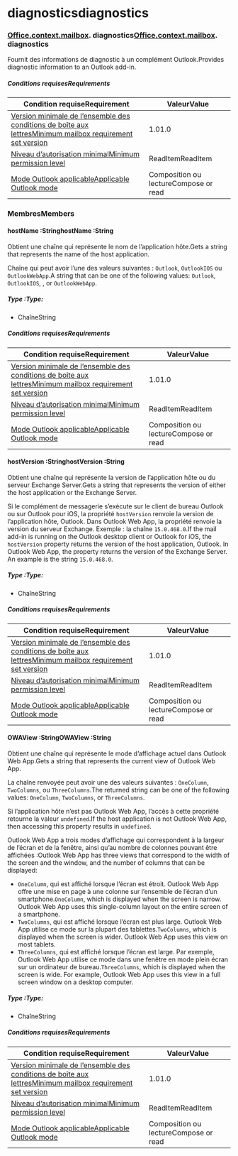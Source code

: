 
# <a name="diagnostics"></a><span data-ttu-id="6b2a8-101">diagnostics</span><span class="sxs-lookup"><span data-stu-id="6b2a8-101">diagnostics</span></span>

### <span data-ttu-id="6b2a8-p101">[Office](Office.md)[.context](Office.context.md)[.mailbox](Office.context.mailbox.md). diagnostics</span><span class="sxs-lookup"><span data-stu-id="6b2a8-p101">[Office](Office.md)[.context](Office.context.md)[.mailbox](Office.context.mailbox.md). diagnostics</span></span>

<span data-ttu-id="6b2a8-104">Fournit des informations de diagnostic à un complément Outlook.</span><span class="sxs-lookup"><span data-stu-id="6b2a8-104">Provides diagnostic information to an Outlook add-in.</span></span>

##### <a name="requirements"></a><span data-ttu-id="6b2a8-105">Conditions requises</span><span class="sxs-lookup"><span data-stu-id="6b2a8-105">Requirements</span></span>

|<span data-ttu-id="6b2a8-106">Condition requise</span><span class="sxs-lookup"><span data-stu-id="6b2a8-106">Requirement</span></span>| <span data-ttu-id="6b2a8-107">Valeur</span><span class="sxs-lookup"><span data-stu-id="6b2a8-107">Value</span></span>|
|---|---|
|[<span data-ttu-id="6b2a8-108">Version minimale de l’ensemble des conditions de boîte aux lettres</span><span class="sxs-lookup"><span data-stu-id="6b2a8-108">Minimum mailbox requirement set version</span></span>](/javascript/office/requirement-sets/outlook-api-requirement-sets)| <span data-ttu-id="6b2a8-109">1.0</span><span class="sxs-lookup"><span data-stu-id="6b2a8-109">1.0</span></span>|
|[<span data-ttu-id="6b2a8-110">Niveau d’autorisation minimal</span><span class="sxs-lookup"><span data-stu-id="6b2a8-110">Minimum permission level</span></span>](https://docs.microsoft.com/outlook/add-ins/understanding-outlook-add-in-permissions)| <span data-ttu-id="6b2a8-111">ReadItem</span><span class="sxs-lookup"><span data-stu-id="6b2a8-111">ReadItem</span></span>|
|[<span data-ttu-id="6b2a8-112">Mode Outlook applicable</span><span class="sxs-lookup"><span data-stu-id="6b2a8-112">Applicable Outlook mode</span></span>](https://docs.microsoft.com/outlook/add-ins/#extension-points)| <span data-ttu-id="6b2a8-113">Composition ou lecture</span><span class="sxs-lookup"><span data-stu-id="6b2a8-113">Compose or read</span></span>|

### <a name="members"></a><span data-ttu-id="6b2a8-114">Membres</span><span class="sxs-lookup"><span data-stu-id="6b2a8-114">Members</span></span>

####  <a name="hostname-string"></a><span data-ttu-id="6b2a8-115">hostName :String</span><span class="sxs-lookup"><span data-stu-id="6b2a8-115">hostName :String</span></span>

<span data-ttu-id="6b2a8-116">Obtient une chaîne qui représente le nom de l’application hôte.</span><span class="sxs-lookup"><span data-stu-id="6b2a8-116">Gets a string that represents the name of the host application.</span></span>

<span data-ttu-id="6b2a8-117">Chaîne qui peut avoir l’une des valeurs suivantes : `Outlook`, `OutlookIOS` ou `OutlookWebApp`.</span><span class="sxs-lookup"><span data-stu-id="6b2a8-117">A string that can be one of the following values: `Outlook`, `OutlookIOS`, , or `OutlookWebApp`.</span></span>

##### <a name="type"></a><span data-ttu-id="6b2a8-118">Type :</span><span class="sxs-lookup"><span data-stu-id="6b2a8-118">Type:</span></span>

*   <span data-ttu-id="6b2a8-119">Chaîne</span><span class="sxs-lookup"><span data-stu-id="6b2a8-119">String</span></span>

##### <a name="requirements"></a><span data-ttu-id="6b2a8-120">Conditions requises</span><span class="sxs-lookup"><span data-stu-id="6b2a8-120">Requirements</span></span>

|<span data-ttu-id="6b2a8-121">Condition requise</span><span class="sxs-lookup"><span data-stu-id="6b2a8-121">Requirement</span></span>| <span data-ttu-id="6b2a8-122">Valeur</span><span class="sxs-lookup"><span data-stu-id="6b2a8-122">Value</span></span>|
|---|---|
|[<span data-ttu-id="6b2a8-123">Version minimale de l’ensemble des conditions de boîte aux lettres</span><span class="sxs-lookup"><span data-stu-id="6b2a8-123">Minimum mailbox requirement set version</span></span>](/javascript/office/requirement-sets/outlook-api-requirement-sets)| <span data-ttu-id="6b2a8-124">1.0</span><span class="sxs-lookup"><span data-stu-id="6b2a8-124">1.0</span></span>|
|[<span data-ttu-id="6b2a8-125">Niveau d’autorisation minimal</span><span class="sxs-lookup"><span data-stu-id="6b2a8-125">Minimum permission level</span></span>](https://docs.microsoft.com/outlook/add-ins/understanding-outlook-add-in-permissions)| <span data-ttu-id="6b2a8-126">ReadItem</span><span class="sxs-lookup"><span data-stu-id="6b2a8-126">ReadItem</span></span>|
|[<span data-ttu-id="6b2a8-127">Mode Outlook applicable</span><span class="sxs-lookup"><span data-stu-id="6b2a8-127">Applicable Outlook mode</span></span>](https://docs.microsoft.com/outlook/add-ins/#extension-points)| <span data-ttu-id="6b2a8-128">Composition ou lecture</span><span class="sxs-lookup"><span data-stu-id="6b2a8-128">Compose or read</span></span>|

####  <a name="hostversion-string"></a><span data-ttu-id="6b2a8-129">hostVersion :String</span><span class="sxs-lookup"><span data-stu-id="6b2a8-129">hostVersion :String</span></span>

<span data-ttu-id="6b2a8-130">Obtient une chaîne qui représente la version de l’application hôte ou du serveur Exchange Server.</span><span class="sxs-lookup"><span data-stu-id="6b2a8-130">Gets a string that represents the version of either the host application or the Exchange Server.</span></span>

<span data-ttu-id="6b2a8-p102">Si le complément de messagerie s’exécute sur le client de bureau Outlook ou sur Outlook pour iOS, la propriété `hostVersion` renvoie la version de l’application hôte, Outlook. Dans Outlook Web App, la propriété renvoie la version du serveur Exchange. Exemple : la chaîne `15.0.468.0`.</span><span class="sxs-lookup"><span data-stu-id="6b2a8-p102">If the mail add-in is running on the Outlook desktop client or Outlook for iOS, the `hostVersion` property returns the version of the host application, Outlook. In Outlook Web App, the property returns the version of the Exchange Server. An example is the string `15.0.468.0`.</span></span>

##### <a name="type"></a><span data-ttu-id="6b2a8-134">Type :</span><span class="sxs-lookup"><span data-stu-id="6b2a8-134">Type:</span></span>

*   <span data-ttu-id="6b2a8-135">Chaîne</span><span class="sxs-lookup"><span data-stu-id="6b2a8-135">String</span></span>

##### <a name="requirements"></a><span data-ttu-id="6b2a8-136">Conditions requises</span><span class="sxs-lookup"><span data-stu-id="6b2a8-136">Requirements</span></span>

|<span data-ttu-id="6b2a8-137">Condition requise</span><span class="sxs-lookup"><span data-stu-id="6b2a8-137">Requirement</span></span>| <span data-ttu-id="6b2a8-138">Valeur</span><span class="sxs-lookup"><span data-stu-id="6b2a8-138">Value</span></span>|
|---|---|
|[<span data-ttu-id="6b2a8-139">Version minimale de l’ensemble des conditions de boîte aux lettres</span><span class="sxs-lookup"><span data-stu-id="6b2a8-139">Minimum mailbox requirement set version</span></span>](/javascript/office/requirement-sets/outlook-api-requirement-sets)| <span data-ttu-id="6b2a8-140">1.0</span><span class="sxs-lookup"><span data-stu-id="6b2a8-140">1.0</span></span>|
|[<span data-ttu-id="6b2a8-141">Niveau d’autorisation minimal</span><span class="sxs-lookup"><span data-stu-id="6b2a8-141">Minimum permission level</span></span>](https://docs.microsoft.com/outlook/add-ins/understanding-outlook-add-in-permissions)| <span data-ttu-id="6b2a8-142">ReadItem</span><span class="sxs-lookup"><span data-stu-id="6b2a8-142">ReadItem</span></span>|
|[<span data-ttu-id="6b2a8-143">Mode Outlook applicable</span><span class="sxs-lookup"><span data-stu-id="6b2a8-143">Applicable Outlook mode</span></span>](https://docs.microsoft.com/outlook/add-ins/#extension-points)| <span data-ttu-id="6b2a8-144">Composition ou lecture</span><span class="sxs-lookup"><span data-stu-id="6b2a8-144">Compose or read</span></span>|

####  <a name="owaview-string"></a><span data-ttu-id="6b2a8-145">OWAView :String</span><span class="sxs-lookup"><span data-stu-id="6b2a8-145">OWAView :String</span></span>

<span data-ttu-id="6b2a8-146">Obtient une chaîne qui représente le mode d’affichage actuel dans Outlook Web App.</span><span class="sxs-lookup"><span data-stu-id="6b2a8-146">Gets a string that represents the current view of Outlook Web App.</span></span>

<span data-ttu-id="6b2a8-147">La chaîne renvoyée peut avoir une des valeurs suivantes : `OneColumn`, `TwoColumns`, ou `ThreeColumns`.</span><span class="sxs-lookup"><span data-stu-id="6b2a8-147">The returned string can be one of the following values: `OneColumn`, `TwoColumns`, or `ThreeColumns`.</span></span>

<span data-ttu-id="6b2a8-148">Si l’application hôte n’est pas Outlook Web App, l’accès à cette propriété retourne la valeur `undefined`.</span><span class="sxs-lookup"><span data-stu-id="6b2a8-148">If the host application is not Outlook Web App, then accessing this property results in `undefined`.</span></span>

<span data-ttu-id="6b2a8-149">Outlook Web App a trois modes d’affichage qui correspondent à la largeur de l’écran et de la fenêtre, ainsi qu’au nombre de colonnes pouvant être affichées :</span><span class="sxs-lookup"><span data-stu-id="6b2a8-149">Outlook Web App has three views that correspond to the width of the screen and the window, and the number of columns that can be displayed:</span></span>

*   <span data-ttu-id="6b2a8-p103">`OneColumn`, qui est affiché lorsque l’écran est étroit. Outlook Web App offre une mise en page à une colonne sur l’ensemble de l’écran d’un smartphone.</span><span class="sxs-lookup"><span data-stu-id="6b2a8-p103">`OneColumn`, which is displayed when the screen is narrow. Outlook Web App uses this single-column layout on the entire screen of a smartphone.</span></span>
*   <span data-ttu-id="6b2a8-p104">`TwoColumns`, qui est affiché lorsque l’écran est plus large. Outlook Web App utilise ce mode sur la plupart des tablettes.</span><span class="sxs-lookup"><span data-stu-id="6b2a8-p104">`TwoColumns`, which is displayed when the screen is wider. Outlook Web App uses this view on most tablets.</span></span>
*   <span data-ttu-id="6b2a8-p105">`ThreeColumns`, qui est affiché lorsque l’écran est large. Par exemple, Outlook Web App utilise ce mode dans une fenêtre en mode plein écran sur un ordinateur de bureau.</span><span class="sxs-lookup"><span data-stu-id="6b2a8-p105">`ThreeColumns`, which is displayed when the screen is wide. For example, Outlook Web App uses this view in a full screen window on a desktop computer.</span></span>

##### <a name="type"></a><span data-ttu-id="6b2a8-156">Type :</span><span class="sxs-lookup"><span data-stu-id="6b2a8-156">Type:</span></span>

*   <span data-ttu-id="6b2a8-157">Chaîne</span><span class="sxs-lookup"><span data-stu-id="6b2a8-157">String</span></span>

##### <a name="requirements"></a><span data-ttu-id="6b2a8-158">Conditions requises</span><span class="sxs-lookup"><span data-stu-id="6b2a8-158">Requirements</span></span>

|<span data-ttu-id="6b2a8-159">Condition requise</span><span class="sxs-lookup"><span data-stu-id="6b2a8-159">Requirement</span></span>| <span data-ttu-id="6b2a8-160">Valeur</span><span class="sxs-lookup"><span data-stu-id="6b2a8-160">Value</span></span>|
|---|---|
|[<span data-ttu-id="6b2a8-161">Version minimale de l’ensemble des conditions de boîte aux lettres</span><span class="sxs-lookup"><span data-stu-id="6b2a8-161">Minimum mailbox requirement set version</span></span>](/javascript/office/requirement-sets/outlook-api-requirement-sets)| <span data-ttu-id="6b2a8-162">1.0</span><span class="sxs-lookup"><span data-stu-id="6b2a8-162">1.0</span></span>|
|[<span data-ttu-id="6b2a8-163">Niveau d’autorisation minimal</span><span class="sxs-lookup"><span data-stu-id="6b2a8-163">Minimum permission level</span></span>](https://docs.microsoft.com/outlook/add-ins/understanding-outlook-add-in-permissions)| <span data-ttu-id="6b2a8-164">ReadItem</span><span class="sxs-lookup"><span data-stu-id="6b2a8-164">ReadItem</span></span>|
|[<span data-ttu-id="6b2a8-165">Mode Outlook applicable</span><span class="sxs-lookup"><span data-stu-id="6b2a8-165">Applicable Outlook mode</span></span>](https://docs.microsoft.com/outlook/add-ins/#extension-points)| <span data-ttu-id="6b2a8-166">Composition ou lecture</span><span class="sxs-lookup"><span data-stu-id="6b2a8-166">Compose or read</span></span>|